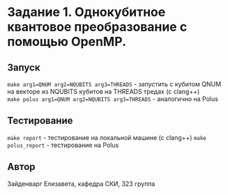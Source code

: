 # Задание 1. Однокубитное квантовое преобразование с помощью OpenMP.

## Запуск

`make arg1=QNUM arg2=NQUBITS arg3=THREADS` - запустить с кубитом QNUM на векторе из NQUBITS кубитов на THREADS тредах (с clang++)   
`make polus arg1=QNUM arg2=NQUBITS arg3=THREADS` - аналогично на Polus

## Тестирование

`make report` - тестирование на локальной машине (с clang++)
`make polus_report` - тестирование на Polus

## Автор

Зайденварг Елизавета, кафедра СКИ, 323 группа